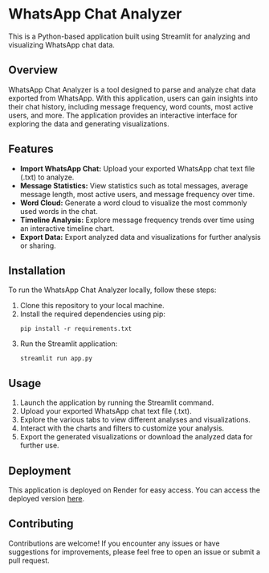 # WhatsApp Chat Analyzer

This is a Python-based application built using Streamlit for analyzing and visualizing WhatsApp chat data.

## Overview

WhatsApp Chat Analyzer is a tool designed to parse and analyze chat data exported from WhatsApp. With this application, users can gain insights into their chat history, including message frequency, word counts, most active users, and more. The application provides an interactive interface for exploring the data and generating visualizations.

## Features

- **Import WhatsApp Chat:** Upload your exported WhatsApp chat text file (.txt) to analyze.
- **Message Statistics:** View statistics such as total messages, average message length, most active users, and message frequency over time.
- **Word Cloud:** Generate a word cloud to visualize the most commonly used words in the chat.
- **Timeline Analysis:** Explore message frequency trends over time using an interactive timeline chart.
- **Export Data:** Export analyzed data and visualizations for further analysis or sharing.

## Installation

To run the WhatsApp Chat Analyzer locally, follow these steps:

1. Clone this repository to your local machine.
2. Install the required dependencies using pip:
    ```
    pip install -r requirements.txt
    ```
3. Run the Streamlit application:
    ```
    streamlit run app.py
    ```

## Usage

1. Launch the application by running the Streamlit command.
2. Upload your exported WhatsApp chat text file (.txt).
3. Explore the various tabs to view different analyses and visualizations.
4. Interact with the charts and filters to customize your analysis.
5. Export the generated visualizations or download the analyzed data for further use.

## Deployment

This application is deployed on Render for easy access. You can access the deployed version [here](https://whatsapp-chat-analyzer-86az.onrender.com/).

## Contributing

Contributions are welcome! If you encounter any issues or have suggestions for improvements, please feel free to open an issue or submit a pull request.
